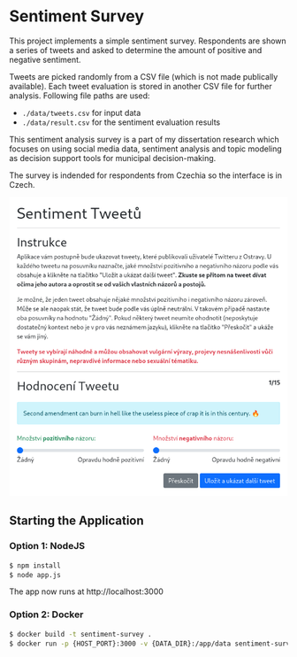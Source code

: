 # Sentiment Survey

This project implements a simple sentiment survey. Respondents are shown a series of
tweets and asked to determine the amount of positive and negative sentiment.

Tweets are picked randomly from a CSV file (which is not made publically available).
Each tweet evaluation is stored in another CSV file for further analysis. Following file paths
are used:

- `./data/tweets.csv` for input data
- `./data/result.csv` for the sentiment evaluation results

This sentiment analysis survey is a part of my dissertation research which focuses on
using social media data, sentiment analysis and topic modeling as decision support tools
for municipal decision-making.

The survey is indended for respondents from Czechia so the interface is in Czech.

![Application screenshot](screenshot.png)

## Starting the Application

### Option 1: NodeJS

```bash
$ npm install
$ node app.js
```

The app now runs at http://localhost:3000

### Option 2: Docker

```bash
$ docker build -t sentiment-survey .
$ docker run -p {HOST_PORT}:3000 -v {DATA_DIR}:/app/data sentiment-survey
```